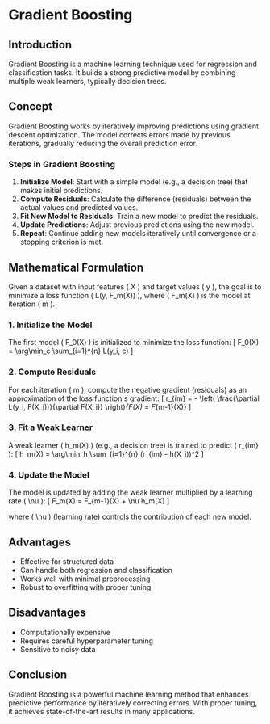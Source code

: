 # Gradient Boosting

## Introduction
Gradient Boosting is a machine learning technique used for regression and classification tasks. It builds a strong predictive model by combining multiple weak learners, typically decision trees.

## Concept
Gradient Boosting works by iteratively improving predictions using gradient descent optimization. The model corrects errors made by previous iterations, gradually reducing the overall prediction error.

### Steps in Gradient Boosting
1. **Initialize Model**: Start with a simple model (e.g., a decision tree) that makes initial predictions.
2. **Compute Residuals**: Calculate the difference (residuals) between the actual values and predicted values.
3. **Fit New Model to Residuals**: Train a new model to predict the residuals.
4. **Update Predictions**: Adjust previous predictions using the new model.
5. **Repeat**: Continue adding new models iteratively until convergence or a stopping criterion is met.

## Mathematical Formulation
Given a dataset with input features \( X \) and target values \( y \), the goal is to minimize a loss function \( L(y, F_m(X)) \), where \( F_m(X) \) is the model at iteration \( m \).

### 1. Initialize the Model
The first model \( F_0(X) \) is initialized to minimize the loss function:
\[
F_0(X) = \arg\min_c \sum_{i=1}^{n} L(y_i, c)
\]

### 2. Compute Residuals
For each iteration \( m \), compute the negative gradient (residuals) as an approximation of the loss function's gradient:
\[
 r_{im} = - \left( \frac{\partial L(y_i, F(X_i))}{\partial F(X_i)} \right)_{F(X) = F_{m-1}(X)}
\]

### 3. Fit a Weak Learner
A weak learner \( h_m(X) \) (e.g., a decision tree) is trained to predict \( r_{im} \):
\[
 h_m(X) = \arg\min_h \sum_{i=1}^{n} (r_{im} - h(X_i))^2
\]

### 4. Update the Model
The model is updated by adding the weak learner multiplied by a learning rate \( \nu \):
\[
F_m(X) = F_{m-1}(X) + \nu h_m(X)
\]

where \( \nu \) (learning rate) controls the contribution of each new model.

## Advantages
- Effective for structured data
- Can handle both regression and classification
- Works well with minimal preprocessing
- Robust to overfitting with proper tuning

## Disadvantages
- Computationally expensive
- Requires careful hyperparameter tuning
- Sensitive to noisy data

## Conclusion
Gradient Boosting is a powerful machine learning method that enhances predictive performance by iteratively correcting errors. With proper tuning, it achieves state-of-the-art results in many applications.

